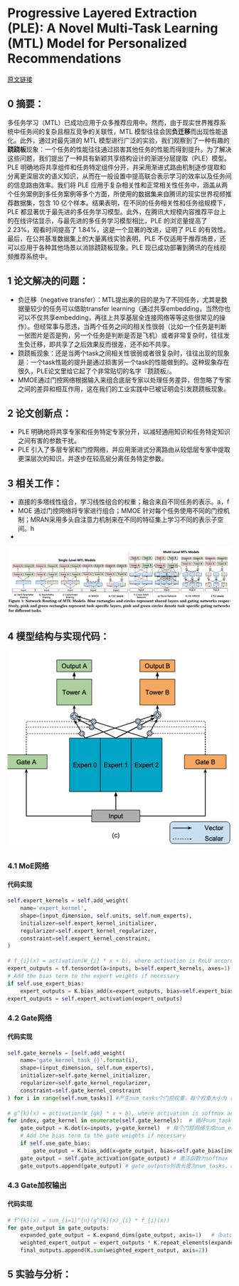 # Progressive Layered Extraction (PLE): A Novel Multi-Task Learning (MTL) Model for Personalized Recommendations
[原文链接](https://dl.acm.org/doi/10.1145/3219819.3220007)
## 0 摘要：
多任务学习（MTL）已成功应用于众多推荐应用中。然而，由于现实世界推荐系统中任务间的复杂且相互竞争的关联性，MTL 模型往往会因**负迁移**而出现性能退化。此外，通过对最先进的 MTL 模型进行广泛的实验，我们观察到了一种有趣的**跷跷板**现象：一个任务的性能往往通过损害其他任务的性能而得到提升。为了解决这些问题，我们提出了一种具有新颖共享结构设计的渐进分层提取（PLE）模型。PLE 明确地将共享组件和任务特定组件分开，并采用渐进式路由机制逐步提取和分离更深层次的语义知识，从而在一般设置中提高联合表示学习的效率以及任务间的信息路由效率。我们将 PLE 应用于复杂相关性和正常相关性任务中，涵盖从两个任务案例到多任务案例等多个方面，所使用的数据集来自腾讯的现实世界视频推荐数据集，包含 10 亿个样本。结果表明，在不同的任务相关性和任务组规模下，PLE 都显著优于最先进的多任务学习模型。此外，在腾讯大规模内容推荐平台上的在线评估显示，与最先进的多任务学习模型相比，PLE 的浏览量提高了 2.23%，观看时间提高了 1.84%，这是一个显著的改进，证明了 PLE 的有效性。最后，在公共基准数据集上的大量离线实验表明，PLE 不仅适用于推荐场景，还可以应用于各种其他场景以消除跷跷板现象。PLE 现已成功部署到腾讯的在线视频推荐系统中。
## 1 论文解决的问题：
* 负迁移（negative transfer）：MTL提出来的目的是为了不同任务，尤其是数据量较少的任务可以借助transfer learning（通过共享embedding，当然你也可以不仅共享embedding，再往上共享基层全连接网络等等这些很常见的操作）。但经常事与愿违，当两个任务之间的相关性很弱（比如一个任务是判断一张图片是否是狗，另一个任务是判断是否是飞机）或者非常复杂时，往往发生负迁移，即共享了之后效果反而很差，还不如不共享。
* 跷跷板现象：还是当两个task之间相关性很弱或者很复杂时，往往出现的现象是：一个task性能的提升是通过损害另一个task的性能做到的。这种现象存在很久，PLE论文里给它起了个非常贴切的名字『跷跷板』。
* MMOE通过门控网络根据输入来组合底层专家以处理任务差异，但忽略了专家之间的差异和相互作用，这在我们的工业实践中已被证明会引发跷跷板现象。
## 2 论文创新点：
* PLE 明确地将共享专家和任务特定专家分开，以减轻通用知识和任务特定知识之间有害的参数干扰。
* PLE 引入了多层专家和门控网络，并应用渐进式分离路由从较低层专家中提取更深层次的知识，并逐步在较高层分离任务特定参数。
## 3 相关工作：
* 直接的多塔线性组合，学习线性组合的权重；融合来自不同任务的表示。a，f
* MOE 通过门控网络将专家进行组合；MMOE 针对每个任务使用不同的门控机制；MRAN采用多头自注意力机制来在不同的特征集上学习不同的表示子空间。h
* 
![输入图片说明](/imgs/2025-07-08/4sKGptX6jkr7uNdd.png)
## 4 模型结构与实现代码：
![输入图片说明](/imgs/2025-07-08/2mfzuxK6OdtwCFwc.png)
### 4.1 MoE网络
#### 代码实现
```Python
self.expert_kernels = self.add_weight(  
    name='expert_kernel',  
    shape=(input_dimension, self.units, self.num_experts),  
    initializer=self.expert_kernel_initializer,  
    regularizer=self.expert_kernel_regularizer,  
    constraint=self.expert_kernel_constraint,  
)

# f_{i}(x) = activation(W_{i} * x + b), where activation is ReLU according to the paper   
expert_outputs = tf.tensordot(a=inputs, b=self.expert_kernels, axes=1) # 输入(batch_size, input_dimension)的最后一维和权重(input_dimension,units, num_experts)的第一维点积(batch_size, units, num_experts)  
# Add the bias term to the expert weights if necessary  
if self.use_expert_bias:  
    expert_outputs = K.bias_add(x=expert_outputs, bias=self.expert_bias)  
expert_outputs = self.expert_activation(expert_outputs)
```
### 4.2 Gate网络
#### 代码实现
```Python
self.gate_kernels = [self.add_weight(  
    name='gate_kernel_task_{}'.format(i),  
    shape=(input_dimension, self.num_experts),  
    initializer=self.gate_kernel_initializer,  
    regularizer=self.gate_kernel_regularizer,  
    constraint=self.gate_kernel_constraint  
) for i in range(self.num_tasks)] #产生num_tasks个门控权重，每个权重大小为（input_dimension, self.num_experts）

# g^{k}(x) = activation(W_{gk} * x + b), where activation is softmax according to the paper    
for index, gate_kernel in enumerate(self.gate_kernels):  # 循环num_tasks次
    gate_output = K.dot(x=inputs, y=gate_kernel)  # 每个门控网络生成num_experts个注意力。
    # Add the bias term to the gate weights if necessary  
    if self.use_gate_bias:  
        gate_output = K.bias_add(x=gate_output, bias=self.gate_bias[index])  
    gate_output = self.gate_activation(gate_output) # 激活函数为softmax 
    gate_outputs.append(gate_output) # gate_outputs列表长度为num_tasks，每一元素为（batch_size, num_experts）
```
### 4.3 Gate加权输出
#### 代码实现
```Python
# f^{k}(x) = sum_{i=1}^{n}(g^{k}(x)_{i} * f_{i}(x))   
for gate_output in gate_outputs:  
    expanded_gate_output = K.expand_dims(gate_output, axis=1)   #（batch_size, 1, num_experts）
    weighted_expert_output = expert_outputs * K.repeat_elements(expanded_gate_output, self.units, axis=1)  #  (batch_size, units, num_experts) * (batch_size, units, num_experts) 对应位置元素相乘
    final_outputs.append(K.sum(weighted_expert_output, axis=2))
```

## 5 实验与分析：

<!--stackedit_data:
eyJoaXN0b3J5IjpbNjEzODQyMTkxLC0xNzU0MTE2NzIzLDE3OT
U3NTAyMzAsMjA4MDU2MTYzNF19
-->